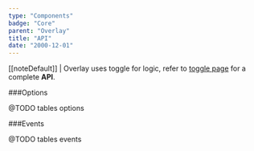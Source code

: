 ```yaml
---
type: "Components"
badge: "Core"
parent: "Overlay"
title: "API"
date: "2000-12-01"
---
```


[[noteDefault]]
| Overlay uses toggle for logic, refer to [toggle page](/components/toggle/api) for a complete **API**.

###Options

@TODO tables options

###Events

@TODO tables events
